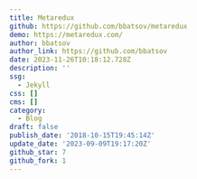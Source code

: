 ```yaml
---
title: Metaredux
github: https://github.com/bbatsov/metaredux
demo: https://metaredux.com/
author: bbatsov
author_link: https://github.com/bbatsov
date: 2023-11-26T10:18:12.728Z
description: ''
ssg:
  - Jekyll
css: []
cms: []
category:
  - Blog
draft: false
publish_date: '2018-10-15T19:45:14Z'
update_date: '2023-09-09T19:17:20Z'
github_star: 7
github_fork: 1
---
```


